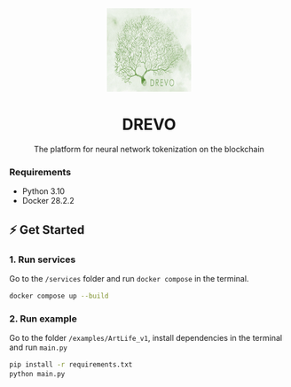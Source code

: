 <div align="center">
    <img src="./assets/drevo_logo.jpg" width="30%" alt="DREVO logo"/>
    <h1>DREVO</h1>
</div>

<p align="center">
    The platform for neural network tokenization on the blockchain
</p>

### Requirements

- Python 3.10
- Docker 28.2.2

## ⚡ Get Started

### 1. Run services

Go to the `/services` folder and run `docker compose` in the terminal.

```bash
docker compose up --build
```

### 2. Run example

Go to the folder `/examples/ArtLife_v1`, install dependencies in the terminal and run `main.py`

```bash
pip install -r requirements.txt
python main.py
```
